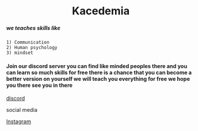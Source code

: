 <div align="center">
<h1>Kacedemia</h1>
</div>


##### we teaches skills like 

    1) Communication 
    2) Human psychology 
    3) mindset 

#### Join our discord server you can find like minded peoples there and you can learn so much skills for free there is a chance that you can become a better version on yourself we will teach you everything for free we hope you there see you in there
[discord](https://discord.gg/H3VwFpcAbS)


social media
    
[Instagram](https://www.instagram.com/k_acedemia?igsh=bXQ5eGs5c3l5ancw)
